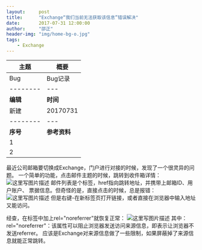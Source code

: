 ```yaml
---
layout:     post
title:      "Exchange“我们当前无法获取该信息”错误解决"
date:       2017-07-31 12:00:00
author:     "邵正"
header-img: "img/home-bg-o.jpg"
tags:
    - Exchange
---
```


| 主题     | 概要         |
| -------- | ------------ |
| Bug      | Bug记录      |
| -------- | ---          |
| **编辑** | **时间**     |
| 新建     | 20170731     |
| -------- | ---          |
| **序号** | **参考资料** |
| 1        |
| 2        |

最近公司邮箱要切换成Exchange，门户进行对接的时候，发现了一个很灵异的问题。
一个简单的功能，点击邮件主题的时候，跳转到收件箱详情：
![这里写图片描述](https://imgconvert.csdnimg.cn/aHR0cDovL2ltZy5ibG9nLmNzZG4ubmV0LzIwMTcwNzMxMTEzNjE2NTc5)
邮件列表是个<a>标签，href指向跳转地址，并携带上邮箱ID、用户账户、 票据信息。但奇怪的是，直接点击的时候，总是报错：
![这里写图片描述](https://imgconvert.csdnimg.cn/aHR0cDovL2ltZy5ibG9nLmNzZG4ubmV0LzIwMTcwNzMxMTEzNzUxNjQ3)
但是右键-在新标签页打开链接，或者直接在浏览器中输入地址又能访问。

经查，在标签中加上rel="noreferrer"就恢复正常：
![这里写图片描述](https://imgconvert.csdnimg.cn/aHR0cDovL2ltZy5ibG9nLmNzZG4ubmV0LzIwMTcwNzMxMTEzODE4NDE1)
其中：
rel="noreferrer"：该属性可以阻止浏览器发送访问来源信息，即表示让浏览器不发送referrer。
应该是Exchange对来源信息做了一些限制，如果屏蔽掉了来源信息就能正常跳转。
